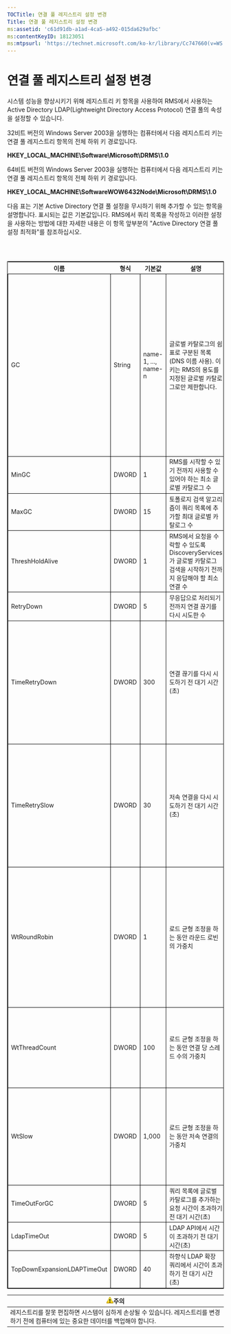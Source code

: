 ```yaml
---
TOCTitle: 연결 풀 레지스트리 설정 변경
Title: 연결 풀 레지스트리 설정 변경
ms:assetid: 'c61d91db-a1ad-4ca5-a492-015da629afbc'
ms:contentKeyID: 18123051
ms:mtpsurl: 'https://technet.microsoft.com/ko-kr/library/Cc747660(v=WS.10)'
---
```


연결 풀 레지스트리 설정 변경
============================

시스템 성능을 향상시키기 위해 레지스트리 키 항목을 사용하여 RMS에서 사용하는 Active Directory LDAP(Lightweight Directory Access Protocol) 연결 풀의 속성을 설정할 수 있습니다.

32비트 버전의 Windows Server 2003을 실행하는 컴퓨터에서 다음 레지스트리 키는 연결 풀 레지스트리 항목의 전체 하위 키 경로입니다.

**HKEY\_LOCAL\_MACHINE\\Software\\Microsoft\\DRMS\\1.0**

64비트 버전의 Windows Server 2003을 실행하는 컴퓨터에서 다음 레지스트리 키는 연결 풀 레지스트리 항목의 전체 하위 키 경로입니다.

**HKEY\_LOCAL\_MACHINE\\SoftwareWOW6432Node\\Microsoft\\DRMS\\1.0**

다음 표는 기본 Active Directory 연결 풀 설정을 무시하기 위해 추가할 수 있는 항목을 설명합니다. 표시되는 값은 기본값입니다. RMS에서 쿼리 목록을 작성하고 이러한 설정을 사용하는 방법에 대한 자세한 내용은 이 항목 앞부분의 "Active Directory 연결 풀 설정 최적화"를 참조하십시오.

###  

 
<table style="border:1px solid black;">
<colgroup>
<col width="20%" />
<col width="20%" />
<col width="20%" />
<col width="20%" />
<col width="20%" />
</colgroup>
<thead>
<tr class="header">
<th>이름</th>
<th>형식</th>
<th>기본값</th>
<th>설명</th>
<th>참고</th>
</tr>
</thead>
<tbody>
<tr class="odd">
<td style="border:1px solid black;">GC</td>
<td style="border:1px solid black;">String</td>
<td style="border:1px solid black;">name-1, ..., name-n</td>
<td style="border:1px solid black;">글로벌 카탈로그의 쉼표로 구분된 목록(DNS 이름 사용). 이 키는 RMS의 용도를 지정된 글로벌 카탈로그로만 제한합니다.</td>
<td style="border:1px solid black;">RMS에서 쿼리 목록을 만들지 않으려면 이 설정을 사용하여 사용할 글로벌 카탈로그를 지정하십시오.</td>
</tr>
<tr class="even">
<td style="border:1px solid black;">MinGC</td>
<td style="border:1px solid black;">DWORD</td>
<td style="border:1px solid black;">1</td>
<td style="border:1px solid black;">RMS를 시작할 수 있기 전까지 사용할 수 있어야 하는 최소 글로벌 카탈로그 수</td>
<td style="border:1px solid black;"></td>
</tr>
<tr class="odd">
<td style="border:1px solid black;">MaxGC</td>
<td style="border:1px solid black;">DWORD</td>
<td style="border:1px solid black;">15</td>
<td style="border:1px solid black;">토폴로지 검색 알고리즘이 쿼리 목록에 추가할 최대 글로벌 카탈로그 수</td>
<td style="border:1px solid black;"></td>
</tr>
<tr class="even">
<td style="border:1px solid black;">ThreshHoldAlive</td>
<td style="border:1px solid black;">DWORD</td>
<td style="border:1px solid black;">1</td>
<td style="border:1px solid black;">RMS에서 요청을 수락할 수 있도록 DiscoveryServices가 글로벌 카탈로그 검색을 시작하기 전까지 응답해야 할 최소 연결 수</td>
<td style="border:1px solid black;"></td>
</tr>
<tr class="odd">
<td style="border:1px solid black;">RetryDown</td>
<td style="border:1px solid black;">DWORD</td>
<td style="border:1px solid black;">5</td>
<td style="border:1px solid black;">무응답으로 처리되기 전까지 연결 끊기를 다시 시도한 수</td>
<td style="border:1px solid black;"></td>
</tr>
<tr class="even">
<td style="border:1px solid black;">TimeRetryDown</td>
<td style="border:1px solid black;">DWORD</td>
<td style="border:1px solid black;">300</td>
<td style="border:1px solid black;">연결 끊기를 다시 시도하기 전 대기 시간(초)</td>
<td style="border:1px solid black;">비정상적인 상황을 제외하고는 이 기본 설정을 변경하지 마십시오.</td>
</tr>
<tr class="odd">
<td style="border:1px solid black;">TimeRetrySlow</td>
<td style="border:1px solid black;">DWORD</td>
<td style="border:1px solid black;">30</td>
<td style="border:1px solid black;">저속 연결을 다시 시도하기 전 대기 시간(초)</td>
<td style="border:1px solid black;">비정상적인 상황을 제외하고는 이 기본 설정을 변경하지 마십시오.</td>
</tr>
<tr class="even">
<td style="border:1px solid black;">WtRoundRobin</td>
<td style="border:1px solid black;">DWORD</td>
<td style="border:1px solid black;">1</td>
<td style="border:1px solid black;">로드 균형 조정을 하는 동안 라운드 로빈의 가중치</td>
<td style="border:1px solid black;">로드 균형 조정에서 라운드 로빈이 상대적으로 중요합니다. 1이 최저값입니다.</td>
</tr>
<tr class="odd">
<td style="border:1px solid black;">WtThreadCount</td>
<td style="border:1px solid black;">DWORD</td>
<td style="border:1px solid black;">100</td>
<td style="border:1px solid black;">로드 균형 조정을 하는 동안 연결 당 스레드 수의 가중치</td>
<td style="border:1px solid black;">낮은 스레드 수가 상대적으로 중요합니다.</td>
</tr>
<tr class="even">
<td style="border:1px solid black;">WtSlow</td>
<td style="border:1px solid black;">DWORD</td>
<td style="border:1px solid black;">1,000</td>
<td style="border:1px solid black;">로드 균형 조정을 하는 동안 저속 연결의 가중치</td>
<td style="border:1px solid black;">저속으로 연결되지 않는 것이 상대적으로 중요합니다.</td>
</tr>
<tr class="odd">
<td style="border:1px solid black;">TimeOutForGC</td>
<td style="border:1px solid black;">DWORD</td>
<td style="border:1px solid black;">5</td>
<td style="border:1px solid black;">쿼리 목록에 글로벌 카탈로그를 추가하는 요청 시간이 초과하기 전 대기 시간(초)</td>
<td style="border:1px solid black;"></td>
</tr>
<tr class="even">
<td style="border:1px solid black;">LdapTimeOut</td>
<td style="border:1px solid black;">DWORD</td>
<td style="border:1px solid black;">5</td>
<td style="border:1px solid black;">LDAP API에서 시간이 초과하기 전 대기 시간(초)</td>
<td style="border:1px solid black;"></td>
</tr>
<tr class="odd">
<td style="border:1px solid black;">TopDownExpansionLDAPTimeOut</td>
<td style="border:1px solid black;">DWORD</td>
<td style="border:1px solid black;">40</td>
<td style="border:1px solid black;">하향식 LDAP 확장 쿼리에서 시간이 초과하기 전 대기 시간(초)</td>
<td style="border:1px solid black;"></td>
</tr>
</tbody>
</table>
  
| ![](images/Cc747660.Caution(WS.10).gif)주의                                                                 |  
|------------------------------------------------------------------------------------------------------------------------------------------|  
| 레지스트리를 잘못 편집하면 시스템이 심하게 손상될 수 있습니다. 레지스트리를 변경하기 전에 컴퓨터에 있는 중요한 데이터를 백업해야 합니다. |
